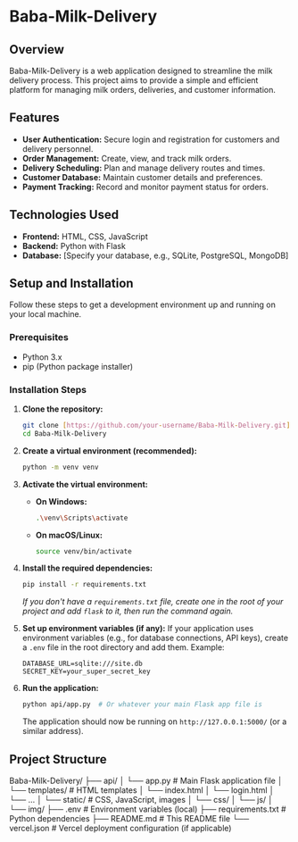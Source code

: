 # Baba-Milk-Delivery

## Overview

Baba-Milk-Delivery is a web application designed to streamline the milk delivery process. This project aims to provide a simple and efficient platform for managing milk orders, deliveries, and customer information.

## Features

* **User Authentication:** Secure login and registration for customers and delivery personnel.
* **Order Management:** Create, view, and track milk orders.
* **Delivery Scheduling:** Plan and manage delivery routes and times.
* **Customer Database:** Maintain customer details and preferences.
* **Payment Tracking:** Record and monitor payment status for orders.

## Technologies Used

* **Frontend:** HTML, CSS, JavaScript
* **Backend:** Python with Flask
* **Database:** [Specify your database, e.g., SQLite, PostgreSQL, MongoDB]

## Setup and Installation

Follow these steps to get a development environment up and running on your local machine.

### Prerequisites

* Python 3.x
* pip (Python package installer)

### Installation Steps

1.  **Clone the repository:**

    ```bash
    git clone [https://github.com/your-username/Baba-Milk-Delivery.git](https://github.com/your-username/Baba-Milk-Delivery.git)
    cd Baba-Milk-Delivery
    ```

2.  **Create a virtual environment (recommended):**

    ```bash
    python -m venv venv
    ```

3.  **Activate the virtual environment:**

    * **On Windows:**
        ```bash
        .\venv\Scripts\activate
        ```
    * **On macOS/Linux:**
        ```bash
        source venv/bin/activate
        ```

4.  **Install the required dependencies:**

    ```bash
    pip install -r requirements.txt
    ```
    *If you don't have a `requirements.txt` file, create one in the root of your project and add `flask` to it, then run the command again.*

5.  **Set up environment variables (if any):**
    If your application uses environment variables (e.g., for database connections, API keys), create a `.env` file in the root directory and add them. Example:

    ```
    DATABASE_URL=sqlite:///site.db
    SECRET_KEY=your_super_secret_key
    ```

6.  **Run the application:**

    ```bash
    python api/app.py  # Or whatever your main Flask app file is
    ```

    The application should now be running on `http://127.0.0.1:5000/` (or a similar address).

## Project Structure
Baba-Milk-Delivery/
├── api/
│   └── app.py              # Main Flask application file
│   └── templates/          # HTML templates
│       └── index.html
│       └── login.html
│       └── ...
│   └── static/             # CSS, JavaScript, images
│       └── css/
│       └── js/
│       └── img/
├── .env                    # Environment variables (local)
├── requirements.txt        # Python dependencies
├── README.md               # This README file
└── vercel.json             # Vercel deployment configuration (if applicable)
